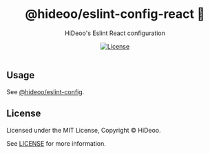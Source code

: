 <div align="center">
  <h1>@hideoo/eslint-config-react 🚨</h1>
  <p>HiDeoo's Eslint React configuration</p>
</div>

<div align="center">
  <a href="https://github.com/HiDeoo/eslint-config/blob/main/LICENSE">
    <img alt="License" src="https://badgen.net/github/license/hideoo/eslint-config" />
  </a>
  <br /><br />
</div>

## Usage

See [@hideoo/eslint-config](https://github.com/HiDeoo/eslint-config).

## License

Licensed under the MIT License, Copyright © HiDeoo.

See [LICENSE](https://github.com/HiDeoo/eslint-config/blob/main/LICENSE) for more information.
